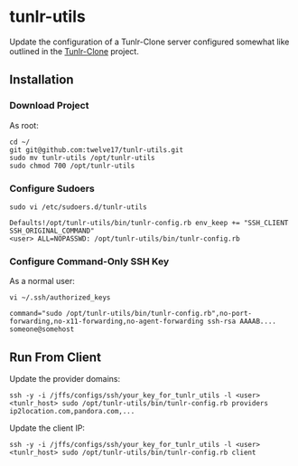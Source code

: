 # tunlr-utils

Update the configuration of a Tunlr-Clone server configured somewhat like outlined in the [Tunlr-Clone](https://github.com/corporate-gadfly/Tunlr-Clone) project.

## Installation

### Download Project

As root:

```
cd ~/
git git@github.com:twelve17/tunlr-utils.git
sudo mv tunlr-utils /opt/tunlr-utils
sudo chmod 700 /opt/tunlr-utils
```

### Configure Sudoers

```
sudo vi /etc/sudoers.d/tunlr-utils
```

```
Defaults!/opt/tunlr-utils/bin/tunlr-config.rb env_keep += "SSH_CLIENT SSH_ORIGINAL_COMMAND"
<user> ALL=NOPASSWD: /opt/tunlr-utils/bin/tunlr-config.rb
```

### Configure Command-Only SSH Key

As a normal user:

```
vi ~/.ssh/authorized_keys 
```

```
command="sudo /opt/tunlr-utils/bin/tunlr-config.rb",no-port-forwarding,no-x11-forwarding,no-agent-forwarding ssh-rsa AAAAB.... someone@somehost 
```

## Run From Client

Update the provider domains:
```
ssh -y -i /jffs/configs/ssh/your_key_for_tunlr_utils -l <user> <tunlr_host> sudo /opt/tunlr-utils/bin/tunlr-config.rb providers ip2location.com,pandora.com,...
```

Update the client IP:
```
ssh -y -i /jffs/configs/ssh/your_key_for_tunlr_utils -l <user> <tunlr_host> sudo /opt/tunlr-utils/bin/tunlr-config.rb client
```
